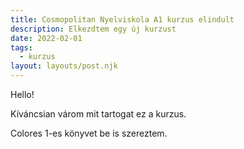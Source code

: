 ```yaml
---
title: Cosmopolitan Nyelviskola A1 kurzus elindult
description: Elkezdtem egy új kurzust
date: 2022-02-01
tags:
  - kurzus
layout: layouts/post.njk
---
```


Hello!

Kíváncsian várom mit tartogat ez a kurzus.

Colores 1-es könyvet be is szereztem.
